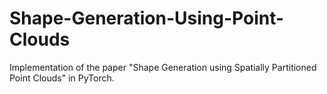 # Shape-Generation-Using-Point-Clouds
Implementation of the paper "Shape Generation using Spatially Partitioned Point Clouds" in PyTorch.
